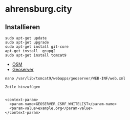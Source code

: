 # ahrensburg.city

## Installieren
```
sudo apt-get update
sudo apt-get upgrade
sudo apt-get install git-core
apt-get install  gnupg2
sudo apt-get install tomcat9
```
* [OSM](https://switch2osm.org)
* [Geoserver](https://geoserver.org/)

````
nano /var/lib/tomcat9/webapps/geoserver/WEB-INF/web.xml

Zeile hinzufügen 


<context-param>
  <param-name>GEOSERVER_CSRF_WHITELIST</param-name>
  <param-value>example.org</param-value>
</context-param>
````
